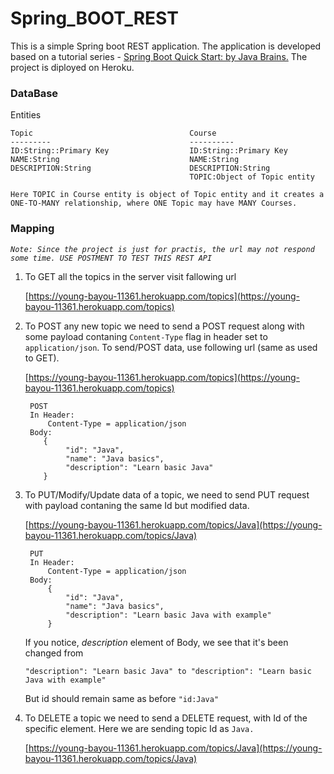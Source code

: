 # Spring_BOOT_REST

This is a simple Spring boot REST application. The application is developed based on a tutorial series - [Spring Boot Quick Start: by Java Brains.](https://www.youtube.com/playlist?list=PLqq-6Pq4lTTbx8p2oCgcAQGQyqN8XeA1x) The project is diployed on Heroku.

### DataBase 

Entities
    
    Topic                                   Course
    ---------                               ----------
    ID:String::Primary Key                  ID:String::Primary Key
    NAME:String                             NAME:String
    DESCRIPTION:String                      DESCRIPTION:String
                                            TOPIC:Object of Topic entity

`Here TOPIC in Course entity is object of Topic entity and it creates a ONE-TO-MANY relationship, where ONE Topic may have MANY Courses.`
### Mapping

*`Note: Since the project is just for practis, the url may not respond some time. USE POSTMENT TO TEST THIS REST API`*

1) To GET all the topics in the server visit fallowing url

    [https://young-bayou-11361.herokuapp.com/topics](https://young-bayou-11361.herokuapp.com/topics)

2) To POST any new topic we need to send a POST request along with some payload contaning `Content-Type` flag in header set to `application/json`.
To send/POST data, use following url (same as used to GET).

    [https://young-bayou-11361.herokuapp.com/topics](https://young-bayou-11361.herokuapp.com/topics)

        POST
        In Header:
            Content-Type = application/json
        Body:
           {
                "id": "Java",
                "name": "Java basics",
                "description": "Learn basic Java"
           }
    
3) To PUT/Modify/Update data of a topic, we need to send PUT request with payload contaning the same Id but modified data.  

    [https://young-bayou-11361.herokuapp.com/topics/Java](https://young-bayou-11361.herokuapp.com/topics/Java)

        PUT
        In Header:
            Content-Type = application/json
        Body:
            {
                "id": "Java",
                "name": "Java basics",
                "description": "Learn basic Java with example"
            }

    If you notice, *description* element of Body, we see that it's been changed from 

    `"description": "Learn basic Java" to "description": "Learn basic Java with example"`

    But id should remain same as before `"id:Java"`

4) To DELETE a topic we need to send a DELETE request, with Id of the specific element. Here we are sending topic Id as `Java.`

    [https://young-bayou-11361.herokuapp.com/topics/Java](https://young-bayou-11361.herokuapp.com/topics/Java)


